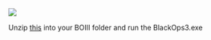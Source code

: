 <img src="https://encrypted-tbn0.gstatic.com/images?q=tbn:ANd9GcQeSXYzQITJrcjiifN1nqX1fsVE7VwLZ3vl2g&usqp=CAU">

Unzip <a href="https://nightly.link/momo5502/boiii/workflows/build/main/Release%20Binary.zip">this</a> into your BOIII folder and run the BlackOps3.exe
